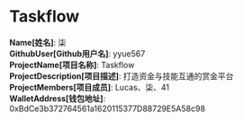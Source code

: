 # Taskflow

**Name[姓名]**: 柒  
**GithubUser[Github用户名]**: yyue567  
**ProjectName[项目名称]**: Taskflow  
**ProjectDescription[项目描述]**: 打造资金与技能互通的赏金平台  
**ProjectMembers[项目成员]**: Lucas、柒、41  
**WalletAddress[钱包地址]**: 0xBdCe3b372764561a1620115377D88729E5A58c98